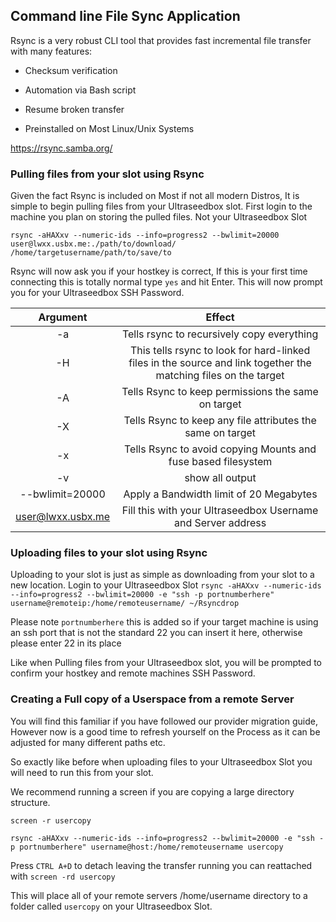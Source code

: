 ## Command line File Sync Application

 Rsync is a very robust CLI tool that provides fast incremental file transfer with many features:

-   Checksum verification

-   Automation via Bash script

-   Resume broken transfer

-   Preinstalled on Most Linux/Unix Systems

https://rsync.samba.org/

### Pulling files from your slot using Rsync

Given the fact Rsync is included on Most if not all modern Distros, It is simple to begin pulling files from your Ultraseedbox slot. First login to the machine you plan on storing the pulled files. Not your Ultraseedbox Slot

`rsync -aHAXxv --numeric-ids --info=progress2 --bwlimit=20000 user@lwxx.usbx.me:./path/to/download/ /home/targetusername/path/to/save/to`


Rsync will now ask you if your hostkey is correct, If this is your first time connecting this is totally normal type `yes` and hit Enter. This will now prompt you for your Ultraseedbox SSH Password.

| Argument          | Effect                                                                                                           |
|:-------------------:|:------------------------------------------------------------------------------------------------------------------:|
| -a                | Tells rsync to recursively copy everything                                                                       |
| -H                | This tells rsync to look for hard-linked files in the source and link together the matching files on the target  |
| -A                | Tells Rsync to keep permissions the same on target                                                               |
| -X                | Tells Rsync to keep any file attributes the same on target                                                       |
| -x                | Tells Rsync to avoid copying Mounts and fuse based filesystem                                                    |
| -v                | show all output                                                                                                  |
| --bwlimit=20000   | Apply a Bandwidth limit of 20 Megabytes                                                                          |
| user@lwxx.usbx.me | Fill this with your Ultraseedbox Username and Server address                                                     |



### Uploading files to your slot using Rsync

Uploading to your slot is just as simple as downloading from your slot to a new location. Login to your Ultraseedbox Slot
`rsync -aHAXxv --numeric-ids --info=progress2 --bwlimit=20000 -e "ssh -p portnumberhere" username@remoteip:/home/remoteusername/ ~/Rsyncdrop
`

Please note `portnumberhere` this is added so if your target machine is using an ssh port that is not the standard 22 you can insert it here, otherwise please enter 22 in its place

Like when Pulling files from your Ultraseedbox slot, you will be prompted to confirm your hostkey and remote machines SSH Password.

### Creating a Full copy of a Userspace from a remote Server

You will find this familiar if you have followed our provider migration guide, However now is a good time to refresh yourself on the Process as it can be adjusted for many different paths etc.

So exactly like before when uploading files to your Ultraseedbox Slot you will need to run this from your slot.

We recommend running a screen if you are copying a large directory structure.

`screen -r usercopy`

`rsync -aHAXxv --numeric-ids --info=progress2 --bwlimit=20000 -e "ssh -p portnumberhere" username@host:/home/remoteusername usercopy`

Press `CTRL A+D` to detach leaving the transfer running
you can reattached with `screen -rd usercopy`

This will place all of your remote servers /home/username directory to a folder called `usercopy` on your Ultraseedbox Slot.

